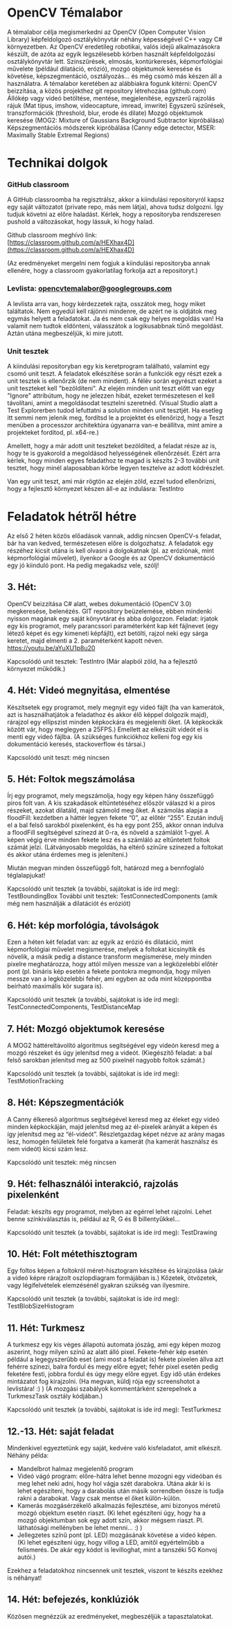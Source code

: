 # OpenCV Témalabor

A témalabor célja megismerkedni az OpenCV (Open Computer Vision Library) képfeldolgozó osztálykönyvtár néhány képességével C++ vagy C# környezetben. Az OpenCV eredetileg robotikai, valós idejű alkalmazásokra készült, de azóta az egyik legszélesebb körben használt képfeldolgozási osztálykönyvtár lett. Színszűrések, elmosás, kontúrkeresés, képmorfológiai művelete (például dilatáció, erózió), mozgó objektumok keresése és követése, képszegmentáció, osztályozás… és még csomó más készen áll a használatra.
A témalabor keretében az alábbiakra fogunk kitérni:
OpenCV beizzítása, a közös projekthez git repository létrehozása (github.com)
Állókép vagy videó betöltése, mentése, megjelenítése, egyszerű rajzolás rájuk (Mat típus, imshow, videocapture, imread, imwrite)
Egyszerű szűrések, transzformációk (threshold, blur, erode és dilate)
Mozgó objektumok keresése (MOG2: Mixture of Gaussians Background Subtractor kipróbálása)
Képszegmentációs módszerek kipróbálása (Canny edge detector, MSER: Maximally Stable Extremal Regions)

# Technikai dolgok

### GitHub classroom

A GitHub classroomba ha regisztrálsz, akkor a kiindulási repositoryról kapsz egy saját változatot (private repo, más nem látja), ahova tudsz dolgozni. Így tudjuk követni az előre haladást. Kérlek, hogy a repositoryba rendszeresen pushold a változásokat, hogy lássuk, ki hogy halad.

Github classroom meghívó link: [https://classroom.github.com/a/HEXhax4D](https://classroom.github.com/a/HEXhax4D)

(Az eredményeket mergelni nem fogjuk a kiindulási repositoryba annak ellenére, hogy a classroom gyakorlatilag forkolja azt a repositoryt.)

### Levlista: opencvtemalabor@googlegroups.com
A levlista arra van, hogy kérdezzetek rajta, osszátok meg, hogy miket találtatok. Nem egyedül kell rájönni mindenre, de azért ne is oldjátok meg egymás helyett a feladatokat. Ja és nem csak egy helyes megoldás van! Ha valamit nem tudtok eldönteni, válasszátok a logikusabbnak tűnő megoldást. Aztán utána megbeszéljük, ki mire jutott.

### Unit tesztek

A kiindulási repositoryban egy kis keretprogram található, valamint egy csomó unit teszt. A feladatok elkészítése során a funkciók egy részt ezek a unit tesztek is ellenőrzik (de nem mindent). A félév során egyrészt ezeket a unit teszteket kell "bezöldíteni". Az elején minden unit teszt előtt van egy "Ignore" attribútum, hogy ne jelezzen hibát, ezeket természetesen el kell távolítani, amint a megoldásodat tesztelni szeretnéd. (Visual Studio alatt a Test Explorerben tudod lefuttatni a solution minden unit tesztjét. Ha esetleg itt semmi nem jelenik meg, fordítsd le a projektet és ellenőrizd, hogy a Teszt menüben a processzor architektúra úgyanarra van-e beállítva, mint amire a projekteket fordítod, pl. x64-re.)

Amellett, hogy a már adott unit teszteket bezöldíted, a feladat része az is, hogy te is gyakorold a megoldásod helyességének ellenőrzését. Ezért arra kérlek, hogy minden egyes feladathoz te magad is készíts 2-3 további unit tesztet, hogy minél alaposabban körbe legyen tesztelve az adott kódrészlet.

Van egy unit teszt, ami már rögtön az elején zöld, ezzel tudod ellenőrizni, hogy a fejlesztő környezet készen áll-e az indulásra: TestIntro

# Feladatok hétről hétre
Az első 2 héten közös előadások vannak, addig nincsen OpenCV-s feladat, bár ha van kedved, természetesen előre is dolgozhatsz. A feladatok egy részéhez kicsit utána is kell olvasni a dolgokatnak (pl. az eróziónak, mint képmorfológiai művelet), ilyenkor a Google és az OpenCV dokumentáció egy jó kiinduló pont. Ha pedig megakadsz vele, szólj!

## 3. Hét:
OpenCV beizzítása C# alatt, webes dokumentáció (OpenCV 3.0) megkeresése, belenézés.
GIT repository beüzelemése, ebben mindenki nyisson magának egy saját könyvtárat és abba dolgozzon.
Feladat: írjatok egy kis programot, mely parancssori paraméterként kap két fájlnevet (egy létező képet és egy kimeneti képfájlt), ezt betölti, rajzol neki egy sárga keretet, majd elmenti a 2. paraméterként kapott néven.
https://youtu.be/aYuXU1p8u20

Kapcsolódó unit tesztek: TestIntro (Már alapból zöld, ha a fejlesztő környezet működik.)

## 4. Hét: Videó megnyitása, elmentése
Készítsetek egy programot, mely megnyit egy videó fájlt (ha van kamerátok, azt is használhatjátok a feladathoz és akkor élő képpel dolgozik majd), rárajzol egy ellipszist minden képkockára és megjeleníti őket. (A képkockák között vár, hogy meglegyen a 25FPS.) Emellett az elkészült videót el is menti egy videó fájlba.
(A szükséges funkciókhoz kelleni fog egy kis dokumentáció keresés, stackoverflow és társai.)

Kapcsolódó unit teszt: még nincsen

## 5. Hét: Foltok megszámolása
Írj egy programot, mely megszámolja, hogy egy képen hány összefüggő piros folt van. A kis szakadások eltűntetéséhez először válaszd ki a piros részeket, azokat dilatáld, majd számold meg őket. A számolás alapja a floodFill: kezdetben a háttér legyen fekete “0”, az előtér “255”. Ezután indulj el a bal felső sarokból pixelenként, és ha egy pont 255, akkor onnan indulva a floodFill segítségével színezd át 0-ra, és növeld a számlálót 1-gyel. A képen végig érve minden fekete lesz és a számláló az eltűntetett foltok számát jelzi. (Látványosabb megoldás, ha eltérő színűre színezed a foltokat és akkor utána érdemes meg is jeleníteni.)

Miután megvan minden összefüggő folt, határozd meg a bennfoglaló téglalapjukat!

Kapcsolódó unit tesztek (a további, sajátokat is ide írd meg): TestBoundingBox
További unit tesztek: TestConnectedComponents (amik még nem használják a dilatációt és eróziót)

## 6. Hét: kép morfológia, távolságok
Ezen a héten két feladat van: az egyik az erózió és dilatáció, mint képmorfológiai művelet megismerése, melyek a foltokat kicsinyítik és növelik, a másik pedig a distance transform megismerése, mely minden pixelre meghatározza, hogy attól milyen messze van a legközelebbi előtér pont (pl. bináris kép esetén a fekete pontokra megmondja, hogy milyen messze van a legközelebbi fehér, ami egyben az oda mint középpontba beírható maximális kör sugara is).

Kapcsolódó unit tesztek (a további, sajátokat is ide írd meg): TestConnectedComponents, TestDistanceMap

## 7. Hét: Mozgó objektumok keresése
A MOG2 háttéreltávolító algoritmus segítségével egy videón keresd meg a mozgó részeket és úgy jelenítsd meg a videót. (Kiegészítő feladat: a bal felső sarokban jelenítsd meg az 500 pixelnél nagyobb foltok számát.)

Kapcsolódó unit tesztek (a további, sajátokat is ide írd meg): TestMotionTracking

## 8. Hét: Képszegmentációk
A Canny élkereső algoritmus segítségével keresd meg az éleket egy videó minden képkockáján, majd jelenítsd meg az él-pixelek arányát a képen és így jelenítsd meg az “él-videót”. Részletgazdag képet nézve az arány magas lesz, homogén felületek felé forgatva a kamerát (ha kamerát használsz és nem videót) kicsi szám lesz.

Kapcsolódó unit tesztek: még nincsen

## 9. Hét: felhasználói interakció, rajzolás pixelenként
Feladat: készíts egy programot, melyben az egérrel lehet rajzolni. Lehet benne színkiválasztás is, például az R, G és B billentyűkkel…

Kapcsolódó unit tesztek (a további, sajátokat is ide írd meg): TestDrawing

## 10. Hét: Folt métethisztogram
Egy foltos képen a foltokról méret-hisztogram készítése és kirajzolása (akár a videó képre rárajzolt oszlopdiagram formájában is.) Kőzetek, ötvözetek, vagy légifelvételek elemzésénél gyakran szükség van ilyesmire.

Kapcsolódó unit tesztek (a további, sajátokat is ide írd meg): TestBlobSizeHistogram

## 11. Hét: Turkmesz
A turkmesz egy kis véges állapotú automata jószág, ami egy képen mozog aszerint, hogy milyen színű az alatt álló pixel. Fekete-fehér kép esetén például a legegyszerűbb eset (ami most a feladat is) fekete pixelen állva azt fehérre színezi, balra fordul és megy előre egyet; fehér pixel esetén pedig feketére festi, jobbra fordul és úgy megy előre egyet. Egy idő után érdekes mintázatot fog kirajzolni. (Ha megvan, küldj rója egy screenshotot a levlistára! :) ) (A mozgási szabályok kommentárként szerepelnek a TurkmeszTask osztály kódjában.)

Kapcsolódó unit tesztek (a további, sajátokat is ide írd meg): TestTurkmesz

## 12.-13. Hét: saját feladat
Mindenkivel egyeztetünk egy saját, kedvére való kisfeladatot, amit elkészít. Néhány példa:

  * Mandelbrot halmaz megjelenítő program
  * Videó vágó program: előre-hátra lehet benne mozogni egy videóban és meg lehet neki adni, hogy hol vágja szét darabokra. Utána akár ki is lehet egészíteni, hogy a darabolás után másik sorrendben össze is tudja rakni a darabokat. Vagy csak mentse el őket külön-külön.
  * Kamerás mozgásérzékelő alkalmazás fejlesztése, ami bizonyos méretű mozgó objektum esetén riaszt. (Ki lehet egészíteni úgy, hogy ha a mozgó objektumban sok egy adott szín, akkor mégsem riaszt. Pl. láthatósági mellényben be lehet menni… :) )
  * Jellegzetes színű pont (pl. LED) mozgásának követése a videó képen. (Ki lehet egészíteni úgy, hogy villog a LED, amitől egyértelműbb a felismerés. De akár egy kódot is levilloghat, mint a tanszéki 5G Konvoj autói.)

Ezekhez a feladatokhoz nincsennek unit tesztek, viszont te készíts ezekhez is néhányat!

## 14. Hét: befejezés, konklúziók
Közösen megnézzük az eredményeket, megbeszéljük a tapasztalatokat.
